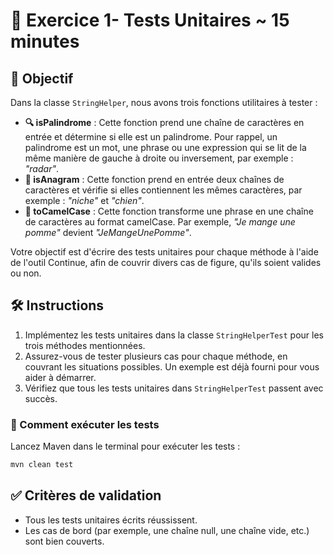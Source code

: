 # 📝 Exercice 1- Tests Unitaires ~ 15 minutes

## 🎯 Objectif
Dans la classe `StringHelper`, nous avons trois fonctions utilitaires à tester :

- **🔍 isPalindrome** : Cette fonction prend une chaîne de caractères en entrée et détermine si elle est un palindrome. Pour rappel, un palindrome est un mot, une phrase ou une expression qui se lit de la même manière de gauche à droite ou inversement, par exemple : _"radar"_.
- **🔄 isAnagram** : Cette fonction prend en entrée deux chaînes de caractères et vérifie si elles contiennent les mêmes caractères, par exemple : _"niche"_ et _"chien"_.
- **🐪 toCamelCase** : Cette fonction transforme une phrase en une chaîne de caractères au format camelCase. Par exemple, _"Je mange une pomme"_ devient _"JeMangeUnePomme"_.

Votre objectif est d'écrire des tests unitaires pour chaque méthode à l'aide de l'outil Continue, afin de couvrir divers cas de figure, qu'ils soient valides ou non.

## 🛠️ Instructions

1. Implémentez les tests unitaires dans la classe `StringHelperTest` pour les trois méthodes mentionnées.
2. Assurez-vous de tester plusieurs cas pour chaque méthode, en couvrant les situations possibles. Un exemple est déjà fourni pour vous aider à démarrer.
3. Vérifiez que tous les tests unitaires dans `StringHelperTest` passent avec succès.


### 🚀 Comment exécuter les tests
Lancez Maven dans le terminal pour exécuter les tests :

```bash
mvn clean test
```

## ✅ Critères de validation
- Tous les tests unitaires écrits réussissent.
- Les cas de bord (par exemple, une chaîne null, une chaîne vide, etc.) sont bien couverts.